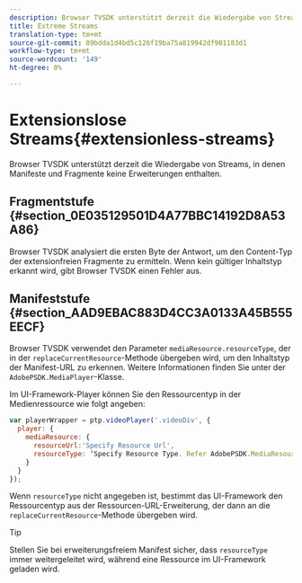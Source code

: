 ```yaml
---
description: Browser TVSDK unterstützt derzeit die Wiedergabe von Streams, in denen Manifeste und Fragmente keine Erweiterungen enthalten.
title: Extreme Streams
translation-type: tm+mt
source-git-commit: 89bdda1d4bd5c126f19ba75a819942df901183d1
workflow-type: tm+mt
source-wordcount: '149'
ht-degree: 0%

---
```



# Extensionslose Streams{#extensionless-streams}

Browser TVSDK unterstützt derzeit die Wiedergabe von Streams, in denen Manifeste und Fragmente keine Erweiterungen enthalten.

## Fragmentstufe {#section_0E035129501D4A77BBC14192D8A53A86}

Browser TVSDK analysiert die ersten Byte der Antwort, um den Content-Typ der extensionfreien Fragmente zu ermitteln. Wenn kein gültiger Inhaltstyp erkannt wird, gibt Browser TVSDK einen Fehler aus.

## Manifeststufe {#section_AAD9EBAC883D4CC3A0133A45B555EECF}

Browser TVSDK verwendet den Parameter `mediaResource.resourceType`, der in der `replaceCurrentResource`-Methode übergeben wird, um den Inhaltstyp der Manifest-URL zu erkennen. Weitere Informationen finden Sie unter der `AdobePSDK.MediaPlayer`-Klasse.

Im UI-Framework-Player können Sie den Ressourcentyp in der Medienressource wie folgt angeben:

```js
var playerWrapper = ptp.videoPlayer('.videoDiv', { 
  player: { 
    mediaResource: { 
      resourceUrl:'Specify Resource Url', 
      resourceType: ‘Specify Resource Type. Refer AdobePSDK.MediaResourceType' 
    } 
  } 
}); 
```

Wenn `resourceType` nicht angegeben ist, bestimmt das UI-Framework den Ressourcentyp aus der Ressourcen-URL-Erweiterung, der dann an die `replaceCurrentResource`-Methode übergeben wird.

>[!TIP]
>
>Stellen Sie bei erweiterungsfreiem Manifest sicher, dass `resourceType` immer weitergeleitet wird, während eine Ressource im UI-Framework geladen wird.

